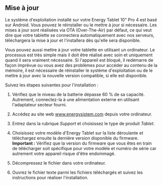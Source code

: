 ## Mise à jour

Le système d'exploitation installé sur votre Energy Tablet 10" Pro 4 est basé sur Android. Vous pouvez le réinstaller ou le mettre à jour si nécessaire. Les mises à jour sont réalisées via OTA (Over-The-Air) par défaut, ce qui veut dire que votre tablette se connectera automatiquement avec nos serveurs, téléchargera la mise à jour et l'installera dès qu'elle sera disponible.

Vous pouvez aussi mettre à jour votre tablette en utilisant un ordinateur. Le processus est très simple mais il doit être réalisé avec soin et uniquement quand il sera vraiment nécessaire. Si l'appareil est bloqué, il redémarre de façon imprévue ou vous avez des problèmes pour accéder au contenu de la mémoire, il est nécessaire de réinstaller le système d'exploitation ou de le mettre à jour avec la nouvelle version compatible, si elle est disponible.

Suivez les étapes suivantes pour l'installation :

1. Vérifiez que le niveau de la batterie dépasse 60 % de sa capacité. Autrement, connectez-la à une alimentation externe en utilisant l'adaptateur secteur fourni.

2. Accédez au site web www.energysistem.com depuis votre ordinateur.

3. Entrez dans la rubrique *Support* et choisissez le type de produit *Tablet*.

4. Choisissez votre modèle d'Energy Tablet sur la liste déroulante et téléchargez ensuite la dernière version disponible du firmware.
**Important :**
Vérifiez que la version du firmware que vous êtes en train de télécharger soit spécifique pour votre modèle et numéro de série car autrement votre appareil risque d'être endommagé.

5. Décompressez le fichier dans votre ordinateur.

6. Ouvrez le fichier texte parmi les fichiers téléchargés et suivez les instructions pour réaliser l'installation.
